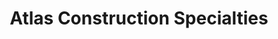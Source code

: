 ---
title: "Atlas Construction Specialties"
url: /pacific/atlas-construction-specialties/
shop: Baustoffe
---